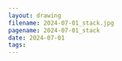 ```yaml
---
layout: drawing
filename: 2024-07-01_stack.jpg
pagename: 2024-07-01_stack
date: 2024-07-01
tags:
---
```

